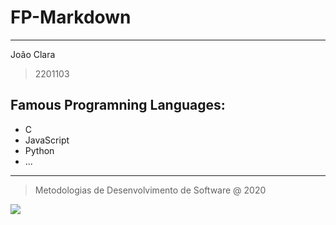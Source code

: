 # FP-Markdown
---
João Clara

> 2201103

## Famous Programning Languages:

- C
- JavaScript
- Python
- ...
---

>Metodologias de Desenvolvimento de Software @ 2020

![](https://www.ipleiria.pt/wp-content/themes/ipleiria/img/logo_ipl_header.png)